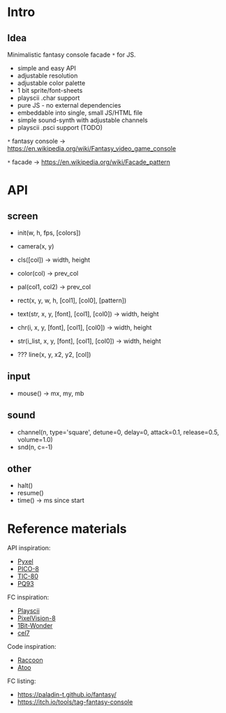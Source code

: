 # Intro

## Idea

Minimalistic fantasy console facade `*` for JS.

- simple and easy API
- adjustable resolution
- adjustable color palette
- 1 bit sprite/font-sheets
- playscii .char support
- pure JS - no external dependencies
- embeddable into single, small JS/HTML file
- simple sound-synth with adjustable channels
- playscii .psci support (TODO)

`*` fantasy console -> https://en.wikipedia.org/wiki/Fantasy_video_game_console

`*` facade -> https://en.wikipedia.org/wiki/Facade_pattern

# API

## screen

- init(w, h, fps, [colors])
- camera(x, y)
- cls([col]) -> width, height
- color(col) -> prev_col
- pal(col1, col2) -> prev_col
- rect(x, y, w, h, [col1], [col0], [pattern])

- text(str, x, y, [font], [col1], [col0]) -> width, height
- chr(i, x, y, [font], [col1], [col0]) -> width, height
- str(i_list, x, y, [font], [col1], [col0]) -> width, height

- ??? line(x, y, x2, y2, [col])

## input

- mouse() -> mx, my, mb

## sound

- channel(n, type='square', detune=0, delay=0, attack=0.1, release=0.5, volume=1.0)
- snd(n, c=-1)

## other

- halt()
- resume()
- time() -> ms since start

# Reference materials

API inspiration:
- [Pyxel](https://github.com/kitao/pyxel)
- [PICO-8](https://www.lexaloffle.com/dl/docs/pico-8_manual.html)
- [TIC-80](https://tic80.com/learn)
- [PQ93](https://charliezip.itch.io/pq93)

FC inspiration:
- [Playscii](http://vectorpoem.com/playscii/)
- [PixelVision-8](https://github.com/PixelVision8/PixelVision8/wiki)
- [1Bit-Wonder](https://brastin3.itch.io/1bit-wonder)
- [cel7](https://rxi.itch.io/cel7)

Code inspiration:
- [Raccoon](https://github.com/Lyatus/raccoon)
- [Atoo](https://github.com/devicefuture/atto)

FC listing:
- https://paladin-t.github.io/fantasy/
- https://itch.io/tools/tag-fantasy-console
